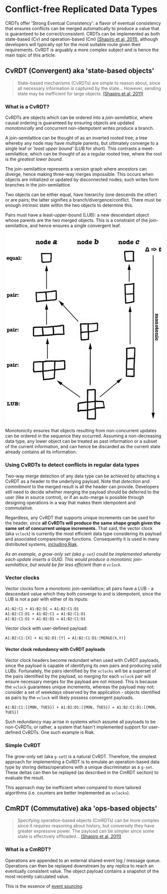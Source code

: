Conflict-free Replicated Data Types
====

CRDTs offer 'Strong Eventual Consistency': a flavor of eventual consistency that ensures conflicts can be merged automatically to produce a value that is guaranteed to be correct/consistent. CRDTs can be implemented as both state-based (Cv) and operation-based (Cm) [(Shapiro et al, 2011)][shapiro], although developers will typically opt for the most suitable route given their requirements. CvRDT is arguably a more complex subject and is hence the main topic of this article.

## CvRDT (Convergent) aka 'state-based objects'

> State-based mechanisms (CvRDTs) are simple to reason about, since all necessary information is captured by the state... However, sending state may be inefficient for large objects. [(Shapiro et al, 2011)][shapiro]

### What is a CvRDT?

CvRDTs are objects which can be ordered into a *join-semilattice*, where causal ordering is guaranteed by ensuring objects are updated *monotonically* and concurrent non-idempotent writes produce a branch.

A join-semilattice can be thought of as an inverted rooted tree; a tree whereby any node may have multiple parents, but ultimately converge to a single leaf or *'least upper bound'* (LUB for short). This contrasts a meet-semilattice, which can be thought of as a regular rooted tree, where the root is the *greatest lower bound*.

The join-semilattice represents a version graph where ancestors can diverge, hence making three-way merges impossible. This occurs when objects are initialized or updated by disconnected nodes; such writes form branches in the join-semilattice.

Two objects can be either equal, have hierarchy (one descends the other) or are pairs; the latter signifies a branch/divergence/conflict. There must be enough intrinsic state within the two objects to determine this.

Pairs must have a least-upper-bound (LUB): a new descendant object whose parents are the two merged objects. This is a constraint of the join-semilattice, and hence ensures a single convergent leaf.

![CvRDTs produce a monotonic join-semilattice][semilattice]

Monotonicity ensures that objects resulting from non-concurrent updates can be ordered in the sequence they occurred. Assuming a non-decreasing data type, any lower object can be treated as past information or a subset of the current information, and can hence be discarded as the current state already contains all its information.

### Using CvRDTs to detect conflicts in regular data types

Two-way merge detection of any data type can be achieved by attaching a CvRDT as a header to the underlying payload. Note that *detection* and *commitment* to the merged result is all the header can provide. Developers still need to decide whether merging the payload should be deferred to the user (like in source control), or if an auto-merge is possible through designing operations in a way that makes them idempotent and commutative.

Regardless, any CvRDT that supports unique increments can be used for the header, since **all CvRDTs will produce the same shape graph given the same set of concurrent unique increments.** That said, the vector clock (aka `vclock`) is currently the most efficient data type considering its payload and associated compare/merge functions. Consequently it is used in many distributed systems, [including Riak][riak].

*As an example, a grow-only set (aka `g-set`) could be implemented whereby each update inserts a GUID. This would produce a monotonic join-semilattice, but would be far less efficient than a `vclock`.*

### Vector clocks

Vector clocks form a monotonic join-semilattice; all pairs have a LUB - a descendant value which they both converge to and is idempotent, since the LUB is not a pair with either of its inputs:

    A1:B2:C1 + A1:B2:D1 = A1:B2:C1:D1
    A1:B2:C1:D1 + A1:B2:C1 = A1:B2:C1:D1
    A1:B2:C1:D1 + A1:B2:D1 = A1:B2:C1:D1

Vector clock with user-defined payload:

    A1:B2:C1:[X] + A1:B2:D1:[Y] = A1:B2:C1:D1:[MERGE(X,Y)]
    
#### Vector clock redundancy with CvRDT payloads

Vector clock headers become redundant when used with CvRDT payloads, since the payload is capable of identifying its own pairs and producing valid LUBs. Fortunately, the pairs identified by the `vclocks` will be a superset of the pairs identified by the payload, so merging for each `vclock` pair will ensure necessary merges for the payload are not missed. This is because the `vclock` guarantees unique increments, whereas the payload may not: consider a set of weekdays observed by the application - objects identified as pairs by the `vclock` will likely possess convergent payloads.

    A1:B2:C1:[{MON, TUES}] + A1:B2:D1:[{MON, TUES}] = A1:B2:C1:D1:[{MON, TUES}]

Such redundancy may arrise in systems which assume all payloads to be non-CvRDTs; or rather, a system that hasn't implemented support for user-defined CvRDTs. One such example is Riak.

### Simple CvRDT

The grow-only set (aka `g-set`) is a natural CvRDT. Therefore, the simplest approach for implementing a CvRDT is to emulate an operation-based data type by storing deltas/operations with a unique discriminator as a `g-set`. These deltas can then be replayed (as described in the CmRDT section) to evaluate the result.

This approach may be inefficient when compared to more tailored algorithms (i.e. counters are better implemented as `vclocks`).

## CmRDT (Commutative) aka 'ops-based objects'

> Specifying operation-based objects (CmRDTs) can be more complex since it requires reasoning about history, but conversely they have greater expressive power. The payload can be simpler since some state is effectively offloaded...  [(Shapiro et al, 2011)][shapiro]

### What is a CmRDT?

Operations are appended to an external shared event log / message queue. Operations can then be replayed downstream by any replica to reach an eventually consistent value. The object payload contains a snapshot of the most recently calculated value.

This is the essence of [event sourcing][eventsourcing].

[shapiro]: http://hal.upmc.fr/docs/00/55/55/88/PDF/techreport.pdf  "A comprehensive study of Convergent and Commutative Replicated Data Types, Shapiro et al (2011)"
[riak]: http://docs.basho.com/riak/latest/theory/concepts/Vector-Clocks/  "Vector Clocks in Riak"
[eventsourcing]: http://martinfowler.com/eaaDev/EventSourcing.html  "Event Sourcing by Martin Fowler"
[semilattice]: images/monotonic-join-semilattice.gif  "CvRDTs produce a monotonic join-semilattice"
